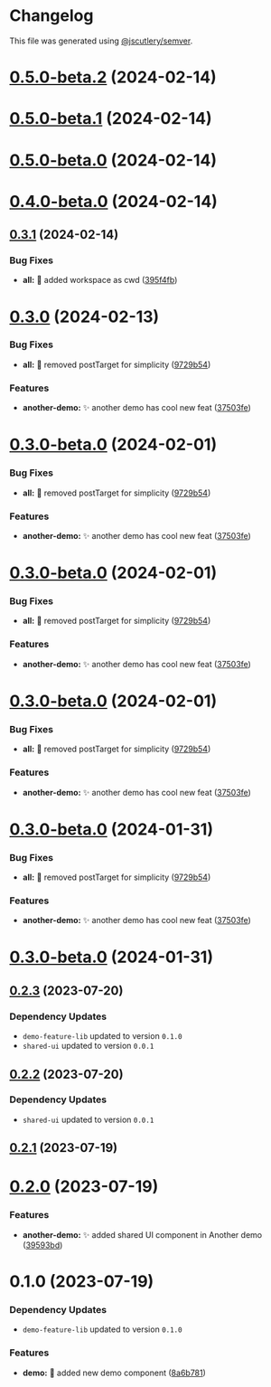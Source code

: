 # Changelog

This file was generated using [@jscutlery/semver](https://github.com/jscutlery/semver).

# [0.5.0-beta.2](https://github.com/ak274/semver/compare/another-demo-0.5.0-beta.1...another-demo-0.5.0-beta.2) (2024-02-14)



# [0.5.0-beta.1](https://github.com/ak274/semver/compare/another-demo-0.5.0-beta.0...another-demo-0.5.0-beta.1) (2024-02-14)



# [0.5.0-beta.0](https://github.com/ak274/semver/compare/another-demo-0.4.0-beta.0...another-demo-0.5.0-beta.0) (2024-02-14)



# [0.4.0-beta.0](https://github.com/ak274/semver/compare/another-demo-0.3.1...another-demo-0.4.0-beta.0) (2024-02-14)



## [0.3.1](https://github.com/ak274/semver/compare/another-demo-0.3.0...another-demo-0.3.1) (2024-02-14)


### Bug Fixes

* **all:** :bug: added workspace as cwd ([395f4fb](https://github.com/ak274/semver/commit/395f4fb7eb3bcae093fe598e3fecd8c6fd1a8830))



# [0.3.0](https://github.com/ak274/semver/compare/another-demo-0.3.0-beta.0...another-demo-0.3.0) (2024-02-13)


### Bug Fixes

* **all:** :bug: removed postTarget for simplicity ([9729b54](https://github.com/ak274/semver/commit/9729b54fc3956a981f0a5df0412c2fcccb46452e))


### Features

* **another-demo:** :sparkles: another demo has cool new feat ([37503fe](https://github.com/ak274/semver/commit/37503fe9cf6db3273ae47fe947a80d906d06f18f))



# [0.3.0-beta.0](https://github.com/ak274/semver/compare/another-demo-0.3.0-beta.0...another-demo-0.3.0-beta.0) (2024-02-01)


### Bug Fixes

* **all:** :bug: removed postTarget for simplicity ([9729b54](https://github.com/ak274/semver/commit/9729b54fc3956a981f0a5df0412c2fcccb46452e))


### Features

* **another-demo:** :sparkles: another demo has cool new feat ([37503fe](https://github.com/ak274/semver/commit/37503fe9cf6db3273ae47fe947a80d906d06f18f))



# [0.3.0-beta.0](https://github.com/ak274/semver/compare/another-demo-0.3.0-beta.0...another-demo-0.3.0-beta.0) (2024-02-01)


### Bug Fixes

* **all:** :bug: removed postTarget for simplicity ([9729b54](https://github.com/ak274/semver/commit/9729b54fc3956a981f0a5df0412c2fcccb46452e))


### Features

* **another-demo:** :sparkles: another demo has cool new feat ([37503fe](https://github.com/ak274/semver/commit/37503fe9cf6db3273ae47fe947a80d906d06f18f))



# [0.3.0-beta.0](https://github.com/ak274/semver/compare/another-demo-0.3.0-beta.0...another-demo-0.3.0-beta.0) (2024-02-01)


### Bug Fixes

* **all:** :bug: removed postTarget for simplicity ([9729b54](https://github.com/ak274/semver/commit/9729b54fc3956a981f0a5df0412c2fcccb46452e))


### Features

* **another-demo:** :sparkles: another demo has cool new feat ([37503fe](https://github.com/ak274/semver/commit/37503fe9cf6db3273ae47fe947a80d906d06f18f))



# [0.3.0-beta.0](https://github.com/ak274/semver/compare/another-demo-0.3.0-beta.0...another-demo-0.3.0-beta.0) (2024-01-31)


### Bug Fixes

* **all:** :bug: removed postTarget for simplicity ([9729b54](https://github.com/ak274/semver/commit/9729b54fc3956a981f0a5df0412c2fcccb46452e))


### Features

* **another-demo:** :sparkles: another demo has cool new feat ([37503fe](https://github.com/ak274/semver/commit/37503fe9cf6db3273ae47fe947a80d906d06f18f))



# [0.3.0-beta.0](https://github.com/ak274/semver/compare/another-demo-0.2.3...another-demo-0.3.0-beta.0) (2024-01-31)



## [0.2.3](https://github.com/ak274/semver/compare/another-demo-0.2.2...another-demo-0.2.3) (2023-07-20)

### Dependency Updates

* `demo-feature-lib` updated to version `0.1.0`
* `shared-ui` updated to version `0.0.1`


## [0.2.2](https://github.com/ak274/semver/compare/another-demo-0.2.1...another-demo-0.2.2) (2023-07-20)

### Dependency Updates

* `shared-ui` updated to version `0.0.1`


## [0.2.1](https://github.com/ak274/semver/compare/another-demo-0.2.0...another-demo-0.2.1) (2023-07-19)



# [0.2.0](https://github.com/ak274/semver/compare/another-demo-0.1.0...another-demo-0.2.0) (2023-07-19)


### Features

* **another-demo:** :sparkles: added shared UI component in Another demo ([39593bd](https://github.com/ak274/semver/commit/39593bde0617a9fe19c933dd14c5c4a0e275401c))



# 0.1.0 (2023-07-19)

### Dependency Updates

* `demo-feature-lib` updated to version `0.1.0`

### Features

* **demo:** :art: added new demo component ([8a6b781](https://github.com/ak274/semver/commit/8a6b781a14c5b55e2eb9b3013fa0a171c0c6c7ee))
